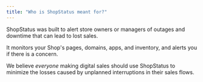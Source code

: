 ```yaml
---
title: "Who is ShopStatus meant for?"
---
```

ShopStatus was built to alert store owners or managers of outages and downtime that can lead to lost sales.

It monitors your Shop's pages, domains, apps, and inventory, and alerts you if there is a concern.

We believe <em>everyone</em> making digital sales should use ShopStatus to minimize the losses caused by unplanned interruptions in their sales flows.
